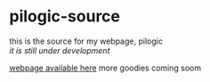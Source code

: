 # pilogic-source
this is the source for my webpage, pilogic  
*it is still under development*
  
[webpage available here](pi.logicandproportion.com)
more goodies coming soom
